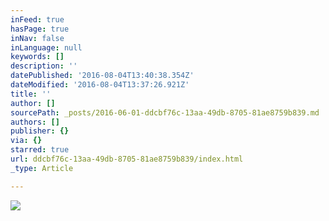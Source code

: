```yaml
---
inFeed: true
hasPage: true
inNav: false
inLanguage: null
keywords: []
description: ''
datePublished: '2016-08-04T13:40:38.354Z'
dateModified: '2016-08-04T13:37:26.921Z'
title: ''
author: []
sourcePath: _posts/2016-06-01-ddcbf76c-13aa-49db-8705-81ae8759b839.md
authors: []
publisher: {}
via: {}
starred: true
url: ddcbf76c-13aa-49db-8705-81ae8759b839/index.html
_type: Article

---
```

![](https://the-grid-user-content.s3-us-west-2.amazonaws.com/d17fde35-f842-43f7-88b4-51a5188e5fa4.jpg)